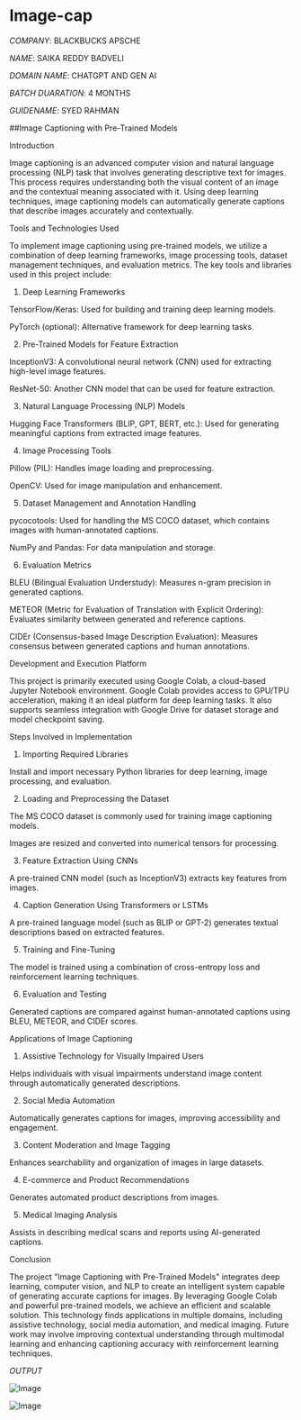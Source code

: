 # Image-cap

*COMPANY*: BLACKBUCKS APSCHE

*NAME*: SAIKA REDDY BADVELI

*DOMAIN NAME*: CHATGPT AND GEN AI

*BATCH DUARATION*: 4 MONTHS

*GUIDENAME*: SYED RAHMAN

##Image Captioning with Pre-Trained Models

Introduction

Image captioning is an advanced computer vision and natural language processing (NLP) task that involves generating descriptive text for images. This process requires understanding both the visual content of an image and the contextual meaning associated with it. Using deep learning techniques, image captioning models can automatically generate captions that describe images accurately and contextually.

Tools and Technologies Used

To implement image captioning using pre-trained models, we utilize a combination of deep learning frameworks, image processing tools, dataset management techniques, and evaluation metrics. The key tools and libraries used in this project include:

1. Deep Learning Frameworks

TensorFlow/Keras: Used for building and training deep learning models.

PyTorch (optional): Alternative framework for deep learning tasks.

2. Pre-Trained Models for Feature Extraction

InceptionV3: A convolutional neural network (CNN) used for extracting high-level image features.

ResNet-50: Another CNN model that can be used for feature extraction.

3. Natural Language Processing (NLP) Models

Hugging Face Transformers (BLIP, GPT, BERT, etc.): Used for generating meaningful captions from extracted image features.

4. Image Processing Tools

Pillow (PIL): Handles image loading and preprocessing.

OpenCV: Used for image manipulation and enhancement.

5. Dataset Management and Annotation Handling

pycocotools: Used for handling the MS COCO dataset, which contains images with human-annotated captions.

NumPy and Pandas: For data manipulation and storage.

6. Evaluation Metrics

BLEU (Bilingual Evaluation Understudy): Measures n-gram precision in generated captions.

METEOR (Metric for Evaluation of Translation with Explicit Ordering): Evaluates similarity between generated and reference captions.

CIDEr (Consensus-based Image Description Evaluation): Measures consensus between generated captions and human annotations.

Development and Execution Platform

This project is primarily executed using Google Colab, a cloud-based Jupyter Notebook environment. Google Colab provides access to GPU/TPU acceleration, making it an ideal platform for deep learning tasks. It also supports seamless integration with Google Drive for dataset storage and model checkpoint saving.

Steps Involved in Implementation

1. Importing Required Libraries

Install and import necessary Python libraries for deep learning, image processing, and evaluation.

2. Loading and Preprocessing the Dataset

The MS COCO dataset is commonly used for training image captioning models.

Images are resized and converted into numerical tensors for processing.

3. Feature Extraction Using CNNs

A pre-trained CNN model (such as InceptionV3) extracts key features from images.

4. Caption Generation Using Transformers or LSTMs

A pre-trained language model (such as BLIP or GPT-2) generates textual descriptions based on extracted features.

5. Training and Fine-Tuning

The model is trained using a combination of cross-entropy loss and reinforcement learning techniques.

6. Evaluation and Testing

Generated captions are compared against human-annotated captions using BLEU, METEOR, and CIDEr scores.

Applications of Image Captioning

1. Assistive Technology for Visually Impaired Users

Helps individuals with visual impairments understand image content through automatically generated descriptions.

2. Social Media Automation

Automatically generates captions for images, improving accessibility and engagement.

3. Content Moderation and Image Tagging

Enhances searchability and organization of images in large datasets.

4. E-commerce and Product Recommendations

Generates automated product descriptions from images.

5. Medical Imaging Analysis

Assists in describing medical scans and reports using AI-generated captions.

Conclusion

The project "Image Captioning with Pre-Trained Models" integrates deep learning, computer vision, and NLP to create an intelligent system capable of generating accurate captions for images. By leveraging Google Colab and powerful pre-trained models, we achieve an efficient and scalable solution. This technology finds applications in multiple domains, including assistive technology, social media automation, and medical imaging. Future work may involve improving contextual understanding through multimodal learning and enhancing captioning accuracy with reinforcement learning techniques.

*OUTPUT*

![Image](https://github.com/user-attachments/assets/5f246841-6ef5-4b99-a25e-2d90f2f8bcd5)

![Image](https://github.com/user-attachments/assets/bae1e238-b93e-4fc2-804b-2ad277a005a3)
